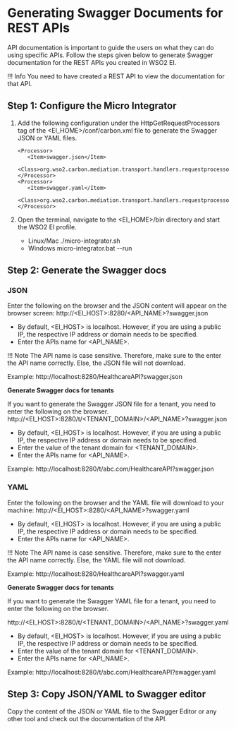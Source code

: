 # Generating Swagger Documents for REST APIs

API documentation is important to guide the users on what they can do using specific APIs. Follow the steps given below to generate Swagger documentation for the REST APIs you created in WSO2 EI.

!!! Info
    You need to have created a REST API to view the documentation for that API.

## Step 1: Configure the Micro Integrator

1.  Add the following configuration under the HttpGetRequestProcessors tag of the <EI_HOME>/conf/carbon.xml file to generate the Swagger JSON or YAML files.
    ```
    <Processor>
       <Item>swagger.json</Item>
       <Class>org.wso2.carbon.mediation.transport.handlers.requestprocessors.swagger.format.SwaggerJsonProcessor</Class>
    </Processor>
    <Processor>
       <Item>swagger.yaml</Item>
       <Class>org.wso2.carbon.mediation.transport.handlers.requestprocessors.swagger.format.SwaggerYamlProcessor</Class>
    </Processor>
    ```
2.  Open the terminal, navigate to the <EI_HOME>/bin directory and start the WSO2 EI profile.

    - Linux/Mac ./micro-integrator.sh
    - Windows micro-integrator.bat --run

## Step 2: Generate the Swagger docs

### JSON

Enter the following on the browser and the JSON content will appear on the browser screen: http://<EI_HOST>:8280/<API_NAME>?swagger.json

- By default, <EI_HOST> is localhost. However, if you are using a public IP, the respective IP address or domain needs to be specified.
- Enter the APIs name for <API_NAME>.

!!! Note
    The API name is case sensitive. Therefore, make sure to the enter the API name correctly. Else, the JSON file will not download.

Example: http://localhost:8280/HealthcareAPI?swagger.json

**Generate Swagger docs for tenants**

If you want to generate the Swagger JSON file for a tenant, you need to enter the following on the browser. http://<EI_HOST>:8280/t/<TENANT_DOMAIN>/<API_NAME>?swagger.json

- By default, <EI_HOST> is localhost. However, if you are using a public IP, the respective IP address or domain needs to be specified.
- Enter the value of the tenant domain for <TENANT_DOMAIN>.
- Enter the APIs name for <API_NAME>.

Example: http://localhost:8280/t/abc.com/HealthcareAPI?swagger.json

### YAML

Enter the following on the browser and the YAML file will download to your machine: http://<EI_HOST>:8280/<API_NAME>?swagger.yaml

- By default, <EI_HOST> is localhost. However, if you are using a public IP, the respective IP address or domain needs to be specified.
- Enter the APIs name for <API_NAME>.

!!! Note
    The API name is case sensitive. Therefore, make sure to the enter the API name correctly. Else, the YAML file will not download.

Example: http://localhost:8280/HealthcareAPI?swagger.yaml

**Generate Swagger docs for tenants**

If you want to generate the Swagger YAML file for a tenant, you need to enter the following on the browser.

http://<EI_HOST>:8280/t/<TENANT_DOMAIN>/<API_NAME>?swagger.yaml

- By default, <EI_HOST> is localhost. However, if you are using a public IP, the respective IP address or domain needs to be specified.
- Enter the value of the tenant domain for <TENANT_DOMAIN>.
- Enter the APIs name for <API_NAME>.

Example: http://localhost:8280/t/abc.com/HealthcareAPI?swagger.yaml

## Step 3: Copy JSON/YAML to Swagger editor

Copy the content of the JSON or YAML file to the Swagger Editor or any other tool and check out the documentation of the API.
